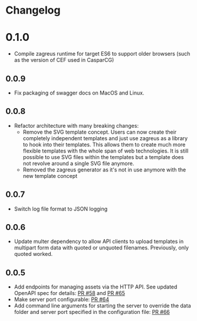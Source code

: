 # Changelog

# 0.1.0
* Compile zagreus runtime for target ES6 to support older browsers (such as the version of CEF used in CasparCG)

## 0.0.9
* Fix packaging of swagger docs on MacOS and Linux.

## 0.0.8
* Refactor architecture with many breaking changes:
  * Remove the SVG template concept. Users can now create their completely independent templates and just use zagreus as a library to hook into their templates. This allows them to create much more flexible templates with the whole span of web technologies. It is still possible to use SVG files within the templates but a template does not revolve around a single SVG file anymore.
  * Removed the zagreus generator as it's not in use anymore with the new template concept

## 0.0.7
* Switch log file format to JSON logging

## 0.0.6
* Update multer dependency to allow API clients to upload templates in multipart form data with quoted or unquoted filenames. Previously, only quoted worked.

## 0.0.5

* Add endpoints for managing assets via the HTTP API. See updated OpenAPI spec for details: [PR #58](https://github.com/mariokaufmann/zagreus/pull/59) and [PR #65](https://github.com/mariokaufmann/zagreus/pull/65)
* Make server port configurable: [PR #64](https://github.com/mariokaufmann/zagreus/pull/64)
* Add command line arguments for starting the server to override the data folder and server port specified in the configuration file: [PR #66](https://github.com/mariokaufmann/zagreus/pull/66)
